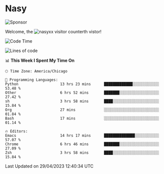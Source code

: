 # Nasy

<!--
<p align="center">
<img height="200" src="https://github-readme-stats.vercel.app/api?username=nasyxx&count_private=true&show_icons=true&theme=dracula&include_all_commits=true"/>
<img height="200" src="https://github-readme-stats.vercel.app/api/top-langs/?username=nasyxx&theme=dracula&hide=html,jupyter+notebook&count_private=true&show_icons=true"/>
</p>

  
----------------
-->

![Sponsor](https://img.shields.io/static/v1.svg?label=Sponsor&message=%E2%9D%A4&logo=GitHub&style=flat&color=pink)
 
Welcome, the ![nasyxx visitor counter](https://count.getloli.com/get/@nasyxx?theme=rule34)th vistor!
 
<!--START_SECTION:waka-->
![Code Time](http://img.shields.io/badge/Code%20Time-3%2C460%20hrs%2052%20mins-blue)

![Lines of code](https://img.shields.io/badge/From%20Hello%20World%20I%27ve%20Written-6.2%20million%20lines%20of%20code-blue)

📊 **This Week I Spent My Time On** 

```text
🕑︎ Time Zone: America/Chicago

💬 Programming Languages: 
Python                   13 hrs 23 mins      █████████████░░░░░░░░░░░░   53.48 % 
Other                    6 hrs 52 mins       ███████░░░░░░░░░░░░░░░░░░   27.42 % 
sh                       3 hrs 58 mins       ████░░░░░░░░░░░░░░░░░░░░░   15.84 % 
Org                      27 mins             ░░░░░░░░░░░░░░░░░░░░░░░░░   01.84 % 
Bash                     17 mins             ░░░░░░░░░░░░░░░░░░░░░░░░░   01.14 % 

🔥 Editors: 
Emacs                    14 hrs 17 mins      ██████████████░░░░░░░░░░░   57.07 % 
Chrome                   6 hrs 46 mins       ███████░░░░░░░░░░░░░░░░░░   27.09 % 
Zsh                      3 hrs 58 mins       ████░░░░░░░░░░░░░░░░░░░░░   15.84 % 
```


 Last Updated on 29/04/2023 12:40:34 UTC
<!--END_SECTION:waka-->

<!-- ![visitors](https://visitor-badge.laobi.icu/badge?page_id=nasyxx.nasyxx) -->

